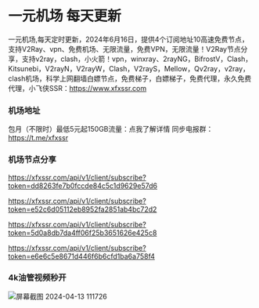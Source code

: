 # 一元机场 每天更新

一元机场,每天定时更新，2024年6月16日，提供4个订阅地址10高速免费节点，支持V2Ray、vpn、免费机场、无限流量，免费VPN，无限流量！V2Ray节点分享，支持v2ray，clash，小火箭！vpn，winxray、2rayNG，BifrostV，Clash，Kitsunebi，V2rayN，V2rayW，Clash，V2rayS，Mellow，Qv2ray，v2ray，clash机场，科学上网翻墙白嫖节点，免费梯子，白嫖梯子，免费代理，永久免费代理，小飞侠SSR：https://www.xfxssr.com
### 机场地址

包月（不限时）最低5元起150GB流量：点我了解详情
同步电报群：https://t.me/xfxssr

### 机场节点分享

https://xfxssr.com/api/v1/client/subscribe?token=dd8263fe7b0fccde84c5c1d9629e57d6

https://xfxssr.com/api/v1/client/subscribe?token=e52c6d05112eb8952fa2851ab4bc72d2

https://xfxssr.com/api/v1/client/subscribe?token=5d0a8db7da4ff06f25b3651626e425c8

https://xfxssr.com/api/v1/client/subscribe?token=e6e6c5e8671d446f6b6cfd1ba6a758f4




### 4k油管视频秒开

![屏幕截图 2024-04-13 111726](https://github.com/xfxssr/ssnode/assets/160599155/38ebd832-e0a3-40fc-a3be-008cf5103b34)


